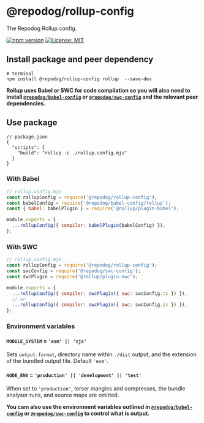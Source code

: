 # @repodog/rollup-config

The Repodog Rollup config.

[![npm version](https://badge.fury.io/js/%40repodog%2Frollup-config.svg)](https://badge.fury.io/js/%40repodog%2Frollup-config)
[![License: MIT](https://img.shields.io/badge/License-MIT-yellow.svg)](LICENSE)

## Install package and peer dependency

```shell
# terminal
npm install @repodog/rollup-config rollup  --save-dev
```

**Rollup uses Babel or SWC for code compilation so you will also need to install [`@repodog/babel-config`](../babel-config/README.md) or [`@repodog/swc-config`](../swc-config/README.md) and the relevant peer dependencies.**

## Use package

```jsonc
// package.json
{
  "scripts": {
    "build": "rollup -c ./rollup.config.mjs"
  }
}
```

### With Babel

```javascript
// rollup.config.mjs
const rollupConfig = require('@repodog/rollup-config');
const babelConfig = require('@repodog/babel-config/rollup');
const { babel: babelPlugin } = require('@rollup/plugin-babel');

module.exports = {
  ...rollupConfig({ compiler: babelPlugin(babelConfig) }),
};
```

### With SWC

```javascript
// rollup.config.mjs
const rollupConfig = require('@repodog/rollup-config');
const swcConfig = require('@repodog/swc-config');
const swcPlugin = require('@rollup/plugin-swc');

module.exports = {
  ...rollupConfig({ compiler: swcPlugin({ swc: swcConfig.ts }) }),
  // or
  ...rollupConfig({ compiler: swcPlugin({ swc: swcConfig.js }) }),
};
```

### Environment variables

#### `MODULE_SYSTEM` = `'esm' || 'cjs'`

Sets `output.format`, directory name within `./dist` output, and the extension of the bundled output file. Default `'esm'`.

#### `NODE_ENV` = `'production' || 'development' || 'test'`

When set to `'production'`, terser mangles and compresses, the bundle analyser runs, and source maps are omitted.

**You cam also use the environment variables outlined in [`@repodog/babel-config`](../babel-config/README.md#environment-variables) or [`@repodog/swc-config`](../swc-config/README.md#environment-variables) to control what is output.**
